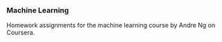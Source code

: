 ### Machine Learning 
Homework assignments for the machine learning course by Andre Ng on Coursera.
